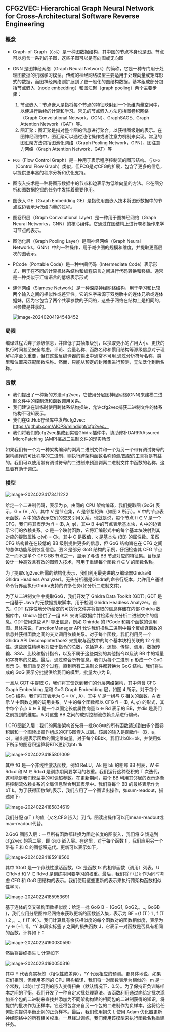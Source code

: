 ## CFG2VEC: Hierarchical Graph Neural Network for Cross-Architectural Software Reverse Engineering

### 概念

* Graph-of-Graph（`GoG`）是一种图数据结构，其中图的节点本身也是图。节点可以包含一系列的子图，这些子图可以是有向图或无向图

* GNN 是图神经网络（Graph Neural Network）的简称，它是一种专门用于处理图数据的机器学习模型。传统的神经网络模型主要适用于处理向量或矩阵形式的数据，而图神经网络则扩展到了更一般化的图结构数据。基本组成部分包括节点嵌入（node embedding）和图汇聚（graph pooling）两个主要步骤：

  1. 节点嵌入：节点嵌入是指将每个节点的特征映射到一个低维向量空间中，以便进行后续的计算和学习。常见的节点嵌入方法包括图卷积网络（Graph Convolutional Network，GCN）、GraphSAGE、Graph Attention Network（GAT）等。
  2. 图汇聚：图汇聚是指对整个图的信息进行聚合，以获得图级别的表示。在图神经网络中，图汇聚可以通过池化操作或者注意力机制来实现。常见的图汇聚方法包括图池化网络（Graph Pooling Network，GPN）、图注意力网络（Graph Attention Network，GAT）等

* `FCG`（Flow Control Graph）是一种用于表示程序控制流的图形结构。与`CFG`（Control Flow Graph）类似，但FCG是对CFG的扩展，包含了更多的信息，以提供更丰富的程序分析和优化支持。

* 图嵌入技术是一种将图形数据中的节点和边表示为低维向量的方法。它在图分析和图数据挖掘的任务中发挥着重要作用。

* 图嵌入 GE（Graph Embedding GE）是指使用图嵌入技术将图形数据中的节点或边表示为低维向量的过程。

* 图卷积层（Graph Convolutional Layer）是一种用于图神经网络（Graph Neural Networks，GNN）的核心组件。它通过在图结构上进行卷积操作来学习节点的表示。

* 图池化层（Graph Pooling Layer）是图神经网络（Graph Neural Networks，GNN）中的一种操作，用于减少图的规模和维度，并提取更高层次的图表示。

* PCode（Portable Code）是一种中间代码（Intermediate Code）表示形式，用于在不同的计算机体系结构和编程语言之间进行代码转换和移植。通常是一种类似于汇编语言的低级表示形式

* 连体网络（Siamese Network）是一种深度神经网络结构，用于学习和比较两个输入之间的相似性或差异性。它的名字来源于双胞胎中的连体兄弟或连体姐妹，因为它包含了两个共享参数的子网络，这些子网络在结构上是相同的，且参数是共享的。

  ![image-20240204194548452](C:\Users\10231\AppData\Roaming\Typora\typora-user-images\image-20240204194548452.png)

  

### 局限

编译过程丢弃了源级信息，并降低了其抽象级别，以换取更小的占用大小、更快的执行时间甚至安全考虑。评论、变量名称、函数名称和惯用结构等源级信息对于理解程序至关重要，但在这些反编译器的输出中通常不可用.通过分析符号名称、类型和位置来匹配函数名称。然而，只能从预定的封闭集进行预测，无法泛化到新名称。

### 贡献

* 我们提出了一种新的方法cfg2vec，它使用分层图神经网络(GNN)来建模二进制文件中的控制流和函数调用关系。
* 我们建议在训练时使用跨体系结构损失，允许cfg2vec捕获二进制文件的体系结构不可知表示。
* 我们在GitHub存储库中发布cfg2vec: https://github.com/AICPS/mindight/cfg2vec。
* 我们将我们的cfg2vec集成到实验Ghidra插件中，协助修补DARPAAssured MicroPatching (AMP)挑战二进制文件的现实场景

​	如果我们有一个为一种架构编译的剥离二进制文件和一个为另一个带有调试符号的架构编译的可比程序的二进制，则执行跨架构函数名称预测/匹配的工具将是有益的。我们可以使用带有调试符号的二进制来预测剥离二进制文件中函数的名称，这显着有助于调试。

### 模型

![image-20240224173411222](C:\Users\10231\AppData\Roaming\Typora\typora-user-images\image-20240224173411222.png)

给定一个二进制代码，表示为 p，由同的 CPU 架构编译，我们提取图 (GoG) 表示，G = (V , A)，其中 V 是节点集，A 是邻接矩阵（如图 3 所示）。V 中的节点表示函数，A 中的边表示它们的交叉引用关系。也就是说，每个节点 fi ∈ V 是一个 CFG，我们将其表示为 fi = (B, A, φ)，其中 B 中的节点表示基本块，A 中的边表示它们的依赖关系。φ 是一个映射函数，它将汇编形式中的每个基本块映射到其对应的提取属性 φ(vi) = Ck，其中 C 是数值，k 是基本块 (BB) 的属性数。虽然 CFG 结构旨在在较低的 BB 级别提供更多的信息，但 GoG 结构旨在在 CFG 之间的总体功能级别恢复信息。图 3 是部分 GoG 结构的示例，仔细检查其 CFG 节点之一而不是单个 CFG BB 节点之一，显示了与该 BB 节点对应的特征集。目标是设计一种高效且有效的图嵌入技术，可用于重建每个函数 fi ∈ V 的函数名称。

为了提取cfg2vec所需的结构化表示，我们利用最先进的反编译器Ghidra和Ghidra Headless Analyzer1。无头分析器是Ghidra的命令行版本，允许用户通过命令行界面执行Ghidra支持的许多任务(如分析二进制文件)。

为了从二进制文件中提取GoG，我们开发了 Ghidra Data Toolkit (GDT); GDT 是一组基于 Java 的元数据提取脚本，用于检测 Ghidra Headless Analyzer。首先，GDT 程序性地分析给定的可执行文件并将提取的信息存储在内部 Ghidra 数据库中。Ghidra 提供了一组 API 来访问数据库并检索有关分析二进制文件的信息。GDT使用这些 API 导出信息，例如 Ghirdda 的 PCode 和每个函数的调用图。具体来说，FunctionManager API 允许我们操纵二进制中每个反编译函数的信息并获得函数之间的交叉调用依赖关系。对于每个函数，我们利用另一个 Ghidra API DecompInterface2 来提取与函数中的每个基本块相关联的 12 个属性。这些属性精确地对应于指令的总数，包括算术、逻辑、传输、调用、数据传输、SSA、比较和指针指令，以及不属于这些类别的其他指令以及该 BB 中的常量和字符串的总数。最后，通过整合所有信息，我们为每个二进制 p 形成一个 GoG 表示 G。我们重复这个过程，直到所有二进制文件都转换为 GoG 结构。我们将生成的 GoG 表示分批提供给我们的模型，批量大小为 B。

一旦从 GDT 中提取 G，我们将其馈送到我们的分层网络架构，其中包含 CFG Graph Embedding 层和 GoG Graph Embedding 层，如图 4 所示。对于每个 GoG 结构，我们将其表示为 G = (V , A)，其中 V 是一组与 G 相关的函数，A 表示 V 中函数之间的调用关系。V 中的每个函数都以 CFG fi = (B, A, φ) 的形式，其中每个节点 b ∈ B 是一个以固定长度属性向量 b ∈ Rd 表示的 BB，并dis 是我们之前提到的维度。A 对这些 BB 之间的成对控制流依赖关系进行编码。



1.CFG图嵌入层：我们的网络架构首先将一批GoG中的所有函数馈送到由多个图卷积层和一个图读出操作组成的CFG图嵌入式层。该层的输入是函数fi=（B，a，φ），输出是表示函数的固定维向量。对于每个BBbk，我们让b0k=bk，并使用如下所示的图卷积运算将BTK更新为bt+1k

![image-20240224185801009](C:\Users\10231\AppData\Roaming\Typora\typora-user-images\image-20240224185801009.png)

其中 fG 是一个非线性激活函数，例如 ReLU，Ak 是 bk 的相邻 BB 列表，W ∈ Rd×d 和 M ∈ Rd×d 是训练期间要学习的权重。我们运行这种卷积的 T 次迭代，这可能是我们模型中的可调超参数。在更新期间，每个 BB 利用其邻居的表示逐渐将控制流依赖关系的全局信息聚合到其表示中。我们将每个 BB 的最终表示作为 bT k。为了获得函数fi的表示，我们应用了一个图读出操作，如sum-readout，描述如下:

![image-20240224185834619](C:\Users\10231\AppData\Roaming\Typora\typora-user-images\image-20240224185834619.png)

我们分配 g(T ) 的值（又名CFG 嵌入）到 fi。图读出操作可以用mean-readout或max-readout代替。

2.GoG 图嵌入层：一旦所有函数都转换为固定长度的图嵌入，我们将 G 馈送到 cfg2vec 的第二层，即 GoG 嵌入层。在这里，对于每个函数 fi，我们应用另一个带有 F 和 C 的图卷积迭代。更新可以表示如下，

![image-20240224185918560](C:\Users\10231\AppData\Roaming\Typora\typora-user-images\image-20240224185918560.png)

其中 fGoG 是一个非线性激活函数，Ck 是函数 fk 的相邻函数（调用）列表，U ∈Rd×d 和 V ∈ Rd×d 是训练期间要学习的权重。最后，我们将 f (L)k 作为同时考虑 CFG 和 GoG 图结构的表示。我们使用这些更新的表示来执行跨架构函数相似性学习。

![image-20240224185953691](C:\Users\10231\AppData\Roaming\Typora\typora-user-images\image-20240224185953691.png)

基于连体的交叉架构函数相似度：给定一批 GoG B = {GoG1, GoG2,。.., GoGB }，我们应用分层图神经网络来获取更新的函数嵌入集，表示为 BF ={f (T ) 1 , f (T ) 2 ,。.., f (T )K }。我们计算具有余弦相似度的每个函数对的函数相似度，表示为 ^y ∈ [−1, 1]。^Y 和真实标签 y 之间的损失函数 J，它表示一对函数是否具有相同的函数，计算如下：

![image-20240224190030590](C:\Users\10231\AppData\Roaming\Typora\typora-user-images\image-20240224190030590.png)

然后将最终损失 L 计算如下

![image-20240224190050316](C:\Users\10231\AppData\Roaming\Typora\typora-user-images\image-20240224190050316.png)

其中 Y 代表真实标签（相似性或差异），^Y 代表相应的预测。更具体地说，如果它们相同，但使用不同的 CPU 架构编译，我们将一对函数表示为相似的。m 是一个常数，以防止学习到的嵌入变得扭曲（默认情况下，0.5）。为了保持正负训练样本之间的平衡，我们开发了一种自定义批处理算法。该函数利用通过向给定批次添加某个包的二进制来查找并添加为不同架构构建的相同包的二进制获得的知识，将提供的批次作为正样本。它还将包含来自另一个包的二进制作为负样本。这将给任何批次提供平衡比例的正负样本。最后，我们使用损失 L 使用 Adam 优化器更新神经网络中的所有相关权重。一旦经过训练，我们使用该模型来执行函数名称重建任务。





